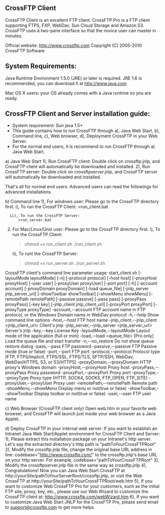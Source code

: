 CrossFTP Client
-----------------
CrossFTP Client is an excellent FTP client. CrossFTP Pro is a FTP client supporting FTPS, FXP, WebDav, Sun Cloud Storage and Amazon S3. CrossFTP uses a two-pane interface so that the novice user can master in minutes. 

Official website: http://www.crossftp.com
Copyright (C) 2005-2010 CrossFTP Software

System Requirements:
-----------------
Java Runtime Environment 1.5.0 (JRE) or later is required. JRE 1.6 is recommended, you can download it at http://www.java.com

Mac OS X users: your OS already comes with a Java runtime so you are ready.

CrossFTP Client and Server installation guide: 
-----------------
 - System requirement: Sun java 1.5+
 - This guide contains how to run CrossFTP through a), Java Web Start, b), Command line, c), Web browser, d), Deployment CrossFTP in your Web Server.
 - For the normal end users, it is recommend to run CrossFTP through a) Java Web Start.

a) Java Web Start
  1), Run CrossFTP client:
      Double click on crossftp.jnlp, and CrossFTP client will automatically be downloaded and installed.
  2), Run CrossFTP server:
      Double click on crossftpserver.jnlp, and CrossFTP server will automatically be downloaded and installed.

That's all for normal end users. Advanced users can read the followings for advanced installations.

b) Command line
  1), For windows user:
      Please go to the CrossFTP directory first. 
      i), To run the CrossFTP Client:
          >run_client.bat

      ii), To run the CrossFTP Server:
          >run_server.bat

  2) For Mac/Linux/Unix user:
     Please go to the CrossFTP directory first.
     i), To run the CrossFTP Client:
        >chmod +x run_client.sh
        >./run_client.sh

     ii), To runt the CrossFTP Server:
        >chmod +x run_server.sh
        >./run_server.sh

CrossFTP client's command line parameter usage: start_client.sh [-layoutMode
      layoutMode] [-n] [-protocol protocol] [-host host] [-proxyHost proxyHost]
      [-user user] [-proxyUser proxyUser] [-port port] [-h] [-account account]
      [-proxyDomain proxyDomain] [-load queue_file] [-jnlp_server
      jnlp_server_url] [-showToolbar showToolbar] [-showMenu showMenu]
      [-remotePath remotePath] [-passive passive] [-pass pass] [-proxyPass
      proxyPass] [-key key] [-jnlp_client jnlp_client_url] [-proxyPort
      proxyPort] [-proxyType proxyType]
-account,--account <account>                   FTP account name in FTP
                                               protocol, or the Windows Domain name in WebDav protocol
-h,--help                                      Show command line options
-host,--host <host>                            FTP host name
-jnlp_client,--jnlp_client <jnlp_client_url>   Client's jnlp
-jnlp_server,--jnlp_server <jnlp_server_url>   Server's jnlp
-key,--key <key>                               License Key
-layoutMode,--layoutMode <layoutMode>          Layout mode of the
                                               application (full or mini)
-load,--load <queue_file>                      [Pro only] Load the queue
                                               file and start transfer
-n,--no_restore                                Do not show queue restore
                                               dialog
-pass,--pass <pass>                            FTP password
-passive,--passive <passive>                   FTP Passive mode (true or
                                               false)
-port,--port <port>                            FTP port
-protocol,--protocol <protocol>                Protocol type (FTP,
                                               FTPS/Implicit, FTPS/SSL, FTPS/TLS, SFTP/SSH, WebDav, WebDav/HTTPS, S3, or
                                               S3/HTTPS)
-proxyDomain,--proxyDomain <proxyDomain>       HTTP proxy's Windows
                                               domain
-proxyHost,--proxyHost <proxyHost>             Proxy host
-proxyPass,--proxyPass <proxyPass>             Proxy password
-proxyPort,--proxyPort <proxyPort>             Proxy port
-proxyType,--proxyType <proxyType>             Proxy type (HTTP, SOCK4,
                                               SOCK5, FTP_OPEN, FTP_SITE)
-proxyUser,--proxyUser <proxyUser>             Proxy user
-remotePath,--remotePath <remotePath>          Remote path
-showMenu,--showMenu <showMenu>                Display menu or not(true
                                               or false)
-showToolbar,--showToolbar <showToolbar>       Display toolbar or
                                               not(true or false)
-user,--user <user>                            FTP user name


c) Web Browser (CrossFTP client only)
Open web.htm in your favorite web browser, and CrossFTP will launch just inside your web browser as a Java Applet.

d) Deploy CrossFTP in your internal web server:
If you want to establish an Intranet Java Web Start/Applet environment for CrossFTP Client and Server:
  1), Please extract this installation package on your Intranet's http server. Let's say the extracted directory's http path is "pathToYourCrossFTPRoot"
  2), Modify the crossftp.jnlp file, change the original base URL address in line: codebase="http://www.crossftp.com/" to the crossftp.jnlp's base URL on your http server. For example, codebase="pathToYourCrossFTPRoot"
  3), Modify the crossftpserver.jnlp file in the same way as crossftp.jnlp
  4), Congratulations! Now you can Java Web Start CrossFTP at http://yourSite/pathToYourServerRoot/crossftp.jnlp, or visit the Web CrossFTP at http://yourSite/pathToYourCrossFTPRoot/web.htm
  5), If you want to customize Web CrossFTP Pro for your customers, such as the initial FTP site, proxy, key, etc., please use our Web Wizard to customize the CrossFTP client at: http://www.crossftp.com/webWizard.htm
  6), If you want to customize Java Web Start JNLP for the CrossFTP Pro, please send email to support@crossftp.com to get more helps.
